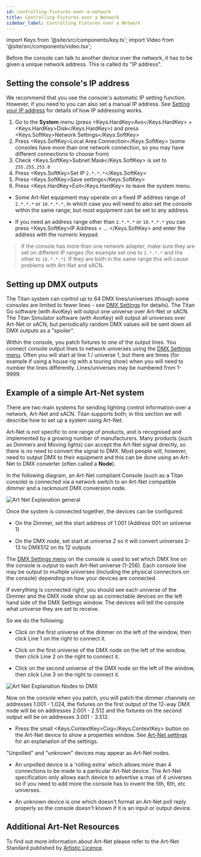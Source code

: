 ```yaml
---
id: controlling-fixtures-over-a-network
title: Controlling Fixtures over a Network
sidebar_label: Controlling Fixtures over a Network
---
```


import Keys from '@site/src/components/key.ts';
import Video from '@site/src/components/video.tsx';

Before the console can talk to another device over the network, it has
to be given a unique network address. This is called its "IP address".

## Setting the console's IP address

We recommend that you use the console's automatic IP setting function.
However, if you need to you can also set a manual IP address. See [Setting your IP address](a-quick-guide-to-ip-addressing.md#setting-your-ip-address) for
details of how IP addressing works.

1. Go to the **System** menu (press <Keys.HardKey>Avo</Keys.HardKey> + <Keys.HardKey>Disk</Keys.HardKey>) and press <Keys.SoftKey>Network Settings</Keys.SoftKey>
2. Press <Keys.SoftKey>Local Area Connection</Keys.SoftKey> (some consoles have more than
	one network connection, so you may have different connections to
	choose from)
3. Check <Keys.SoftKey>Subnet Mask</Keys.SoftKey> is set to `255.255.255.0`
4. Press <Keys.SoftKey>Set IP `2.*.*.*`</Keys.SoftKey>
5. Press <Keys.SoftKey>Save settings</Keys.SoftKey>
6. Press <Keys.HardKey>Exit</Keys.HardKey> to leave the system menu.

-   Some Art-Net equipment may operate on a fixed IP address range of
	`2.*.*.*` or `10.*.*.*`, in which case you will need to also
	set the console within the same range, but most equipment can be set
	to any address.

-   If you need an address range other than `2.*.*.*` or `10.*.*.*`
	you can press <Keys.SoftKey>IP Address = ... </Keys.SoftKey> and enter the address with the numeric keypad.

> If the console has more than one network adapter, make sure they are set on different IP ranges (for example set one to `2.*.*.*` and the other to `10.*.*.*`). If they are both in the same range this will cause problems with Art-Net and sACN.

## Setting up DMX outputs

The Titan system can control up to 64 DMX lines/universes (though some consoles are limited to fewer lines - see [DMX Settings](../system-settings/dmx-output-mapping.md) for details). The Titan Go software (with AvoKey) will output one universe over Art-Net or sACN. The Titan Simulator software (with AvoKey) will output all universes over Art-Net or sACN, but periodically random DMX values will be sent down all DMX outputs as a "spoiler".

Within the console, you patch fixtures to one of the output lines. 
You connect console output lines to network universes using the
[DMX Settings menu](../system-settings/dmx-output-mapping.md#configuring-dmx-outputs).
Often you will start at line 1 / universe 1, but there are times (for example if using a house rig
with a touring show) when you will need to number the lines differently. Lines/universes may be numbered from 1-9999.


## Example of a simple Art-Net system

There are two main systems for sending lighting control
information over a network, Art-Net and sACN. Titan supports both; in this
section we will describe how to set up a system using Art-Net.

Art-Net is not specific to one range of products, and is recognised and
implemented by a growing number of manufacturers. Many products (such as
Dimmers and Moving lights) can accept the Art-Net signal directly, so
there is no need to convert the signal to DMX. Most people will,
however, need to output DMX to their equipment and this can be done
using an Art-Net to DMX converter (often called a **Node**).

In the following diagram, an Art-Net compliant Console (such as a Titan
console) is connected via a network switch to an Art-Net compatible dimmer
and a rackmount DMX conversion node.

![Art Net Explanation general](/docs/images/Art-Net-Explanation-General.png)

Once the system is connected together, the devices
can be configured.

-   On the Dimmer, set the start address of 1.001 (Address 001 on universe 1)

-   On the DMX node, set start at universe 2 so it will convert universes 2-13 to DMX512 on its 12 outputs


The [DMX Settings menu](../system-settings/dmx-output-mapping.md#configuring-dmx-outputs)
on the console is used to set which DMX line
on the console is output to each Art-Net universe (1-256). Each console
line may be output to multiple universes (including the physical connectors on the
console) depending on how your devices are connected.

If everything is connected right, you should see each universe of the Dimmer
and the DMX node show up as connectable devices on the left hand side of the
DMX Settings window. The devices will tell the console what universe they are
set to receive.

So we do the following:

-   Click on the first universe of the dimmer on the left of the window,
	then click Line 1 on the right to connect it.

-   Click on the first universe of the DMX node on the left of the window,
	then click Line 2 on the right to connect it.

-   Click on the second universe of the DMX node on the left of the window,
	then click Line 3 on the right to connect it.

![Art Net Explanation Nodes to DMX](/docs/images/Art-Net-Explanation-Nodes-to-DMX.png)

Now on the console when you patch, you will patch the dimmer channels on addresses 1.001 - 1.024, the
fixtures on the first output of the 12-way DMX node will be on addresses 2.001 - 2.512 and
the fixtures on the second output will be on addresses 3.001 - 3.512.

- Press the small <Keys.ContextKey>Cog</Keys.ContextKey> button on the Art-Net device to show a properties window.
	See [Art-Net settings](../system-settings/dmx-output-mapping.md#art-net-properties)
	for an explanation of the settings.

"Unpolled" and "unknown" devices may appear as Art-Net nodes.

-   An unpolled device is a 'rolling extra' which allows more than 4
    connections to be made to a particular Art-Net device. The Art-Net
    specification only allows each device to advertise a max of 4
    universes so if you need to add more the console has to invent the
    5th, 6th, etc universes.

-   An unknown device is one which doesn't format an Art-Net poll reply
    properly so the console doesn't known if it is an input or output
    device.

## Additional Art-Net Resources

To find out more information about Art-Net please refer to the Art-Net
Standard published by [Artistic Licence](http://www.artisticlicence.com).
